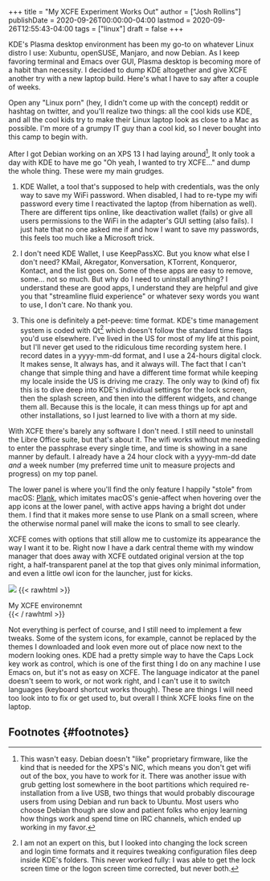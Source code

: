 +++
title = "My XCFE Experiment Works Out"
author = ["Josh Rollins"]
publishDate = 2020-09-26T00:00:00-04:00
lastmod = 2020-09-26T12:55:43-04:00
tags = ["linux"]
draft = false
+++

KDE's Plasma desktop environment has been my go-to on whatever Linux distro I use: Xubuntu, openSUSE, Manjaro, and now Debian. As I keep favoring terminal and Emacs over GUI, Plasma desktop is becoming more of a habit than necessity. I decided to dump KDE altogether and give XCFE another try with a new laptop build. Here's what I have to say after a couple of weeks.

<!--more-->

Open any "Linux porn" (hey, I didn't come up with the concept) reddit or hashtag on twitter, and you'll realize two things: all the cool kids use KDE, and all the cool kids try to make their Linux laptop look as close to a Mac as possible. I'm more of a grumpy IT guy than a cool kid, so I never bought into this camp to begin with.

After I got Debian working on an XPS 13 I had laying around[^fn:1], It only took a day with KDE to have me go "Oh yeah, I wanted to try XCFE..." and dump the whole thing. These were my main grudges.

1.  KDE Wallet, a tool that's supposed to help with credentials, was the only way to save my WiFi password. When disabled, I had to re-type my wifi password every time I reactivated the laptop (from hibernation as well). There are different tips online, like deactivation wallet (fails) or give all users permissions to the WiFi in the adapter's GUI setting (also fails). I just hate that no one asked me if and how I want to save my passwords, this feels too much like a Microsoft trick.

2.  I don't need KDE Wallet, I use KeepPassXC. But you know what else I don't need? KMail, Akregator, Konversation, KTorrent, Konqueror, Kontact,  and the list goes on. Some of these apps are easy to remove, some... not so much. But why do I need to uninstall anything? I understand these are good apps, I understand they are helpful and give you that "streamline fluid experience" or whatever sexy words you want to use, I don't care. No thank you.

3.  This one is definitely a pet-peeve: time format. KDE's time management system is coded with Qt[^fn:2] which doesn't follow the standard time flags you'd use elsewhere. I've lived in the US for most of my life at this point, but I'll never get used to the ridiculous time recording system here. I record dates in a yyyy-mm-dd format, and I use a 24-hours digital clock. It makes sense, It always has, and it always will. The fact that I can't change that simple thing and have a different time format while keeping my locale inside the US is driving me crazy. The only way to (kind of) fix this is to dive deep into KDE's individual settings for the lock screen, then the splash screen, and then into the different widgets, and change them all. Because this is the locale, it can mess things up for apt and other installations, so I just learned to live with a thorn at my side.

With XCFE there's barely any software I don't need. I still need to uninstall the Libre Office suite, but that's about it. The wifi works without me needing to enter the passphrase every single time, and time is showing in a sane manner by default. I already have a 24 hour clock with a yyyy-mm-dd date _and_ a week number (my preferred time unit to measure projects and progress) on my top panel.

The lower panel is where you'll find the only feature I happily "stole" from macOS: [Plank](https://github.com/ricotz/plank), which imitates macOS's genie-affect when hovering over the app icons at the lower panel, with active apps having a bright dot under them. I find that it makes more sense to use Plank on a small screen, where the otherwise normal panel will make the icons to small to see clearly.

XCFE comes with options that still allow me to customize its appearance the way I want it to be. Right now I have a dark central theme with my window manager that does away with XCFE outdated original version at the top right, a half-transparent panel at the top that gives only minimal information, and even a little owl icon for the launcher, just for kicks.

![](/ox-hugo/2020-09-23.png)
{{< rawhtml >}}
<figcaption>My XCFE environemnt</figcaption>
{{< / rawhtml >}}

Not everything is perfect of course, and I still need to implement a few tweaks. Some of the system icons, for example, cannot be replaced by the themes I downloaded and look even more out of place now next to the modern looking ones. KDE had a pretty simple way to have the Caps Lock key work as control, which is one of the first thing I do on any machine I use Emacs on, but it's not as easy on XCFE. The language indicator at the panel doesn't seem to work, or not work right, and I can't use it to switch languages (keyboard shortcut works though). These are things I will need too look into to fix or get used to, but overall I think XCFE looks fine on the laptop.


## Footnotes {#footnotes}

[^fn:1]: This wasn't easy. Debian doesn't "like" proprietary firmware, like the kind that is needed for the XPS's NIC, which means you don't get wifi out of the box, you have to work for it. There was another issue with grub getting lost somewhere in the boot partitions which required re-installation from a live USB, two things that would probably discourage users from using Debian and run back to Ubuntu. Most users who choose Debian though are slow and patient folks who enjoy learning how things work and spend time on IRC channels, which ended up working in my favor.
[^fn:2]: I am not an expert on this, but I looked into changing the lock screen and login time formats and it requires tweaking configuration files deep inside KDE's folders. This never worked fully: I was able to get the lock screen time or the logon screen time corrected, but never both.